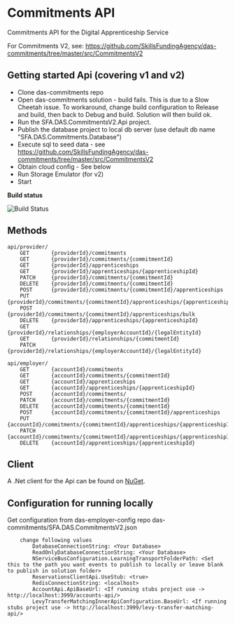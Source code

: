 # Commitments API #

Commitments API for the Digital Apprenticeship Service

For Commitments V2, see: https://github.com/SkillsFundingAgency/das-commitments/tree/master/src/CommitmentsV2


## Getting started Api (covering v1 and v2) ##
* Clone das-commitments repo
* Open das-commitments solution - build fails. This is due to a Slow Cheetah issue. To workaround, change build configuration to Release and build, then back to Debug and build. Solution will then build ok.
* Run the SFA.DAS.CommitmentsV2.Api project.
* Publish the database project to local db server (use default db name "SFA.DAS.Commitments.Database")
* Execute sql to seed data - see https://github.com/SkillsFundingAgency/das-commitments/tree/master/src/CommitmentsV2 
* Obtain cloud config - See below
* Run Storage Emulator (for v2)
* Start


**Build status**

![Build Status](https://sfa-gov-uk.visualstudio.com/_apis/public/build/definitions/c39e0c0b-7aff-4606-b160-3566f3bbce23/134/badge)


## Methods ##

    api/provider/
        GET       {providerId}/commitments
        GET       {providerId}/commitments/{commitmentId}
        GET       {providerId}/apprenticeships
        GET       {providerId}/apprenticeships/{apprenticeshipId}
        PATCH     {providerId}/commitments/{commitmentId}
        DELETE    {providerId}/commitments/{commitmentId}
        POST      {providerId}/commitments/{commitmentId}/apprenticeships
        PUT       {providerId}/commitments/{commitmentId}/apprenticeships/{apprenticeshipId}
        POST      {providerId}/commitments/{commitmentId}/apprenticeships/bulk
        DELETE    {providerId}/apprenticeships/{apprenticeshipId}
        GET       {providerId}/relationships/{employerAccountId}/{legalEntityId}
        GET       {providerId}/relationships/{commitmentId}
        PATCH     {providerId}/relationships/{employerAccountId}/{legalEntityId}

    api/employer/
        GET       {accountId}/commitments
        GET       {accountId}/commitments/{commitmentId}
        GET       {accountId}/apprenticeships
        GET       {accountId}/apprenticeships/{apprenticeshipId}
        POST      {accountId}/commitments/
        PATCH     {accountId}/commitments/{commitmentId}
        DELETE    {accountId}/commitments/{commitmentId}
        POST      {accountId}/commitments/{commitmentId}/apprenticeships
        PUT       {accountId}/commitments/{commitmentId}/apprenticeships/{apprenticeshipId}
        PATCH     {accountId}/commitments/{commitmentId}/apprenticeships/{apprenticeshipId}
        DELETE    {accountId}/apprenticeships/{apprenticeshipId}

## Client ##

A .Net client for the Api can be found on [NuGet](https://www.nuget.org/packages/SFA.DAS.Tasks.Api.Client/).


## Configuration for running locally ##

Get configuration from das-employer-config repo das-commitments/SFA.DAS.CommitmentsV2.json
```
    change following values
        DatabaseConnectionString: <Your Database>
        ReadOnlyDatabaseConnectionString: <Your Database>
        NServiceBusConfiguration.LearningTransportFolderPath: <Set this to the path you want events to publish to locally or leave blank to publish in solution folder>
        ReservationsClientApi.UseStub: <true>
        RedisConnectionString: <localhost>
        AccountApi.ApiBaseUrl: <If running stubs project use -> http://localhost:3999/accounts-api/>
        LevyTransferMatchingInnerApiConfiguration.BaseUrl: <If running stubs project use -> http://localhost:3999/levy-transfer-matching-api/>
```
